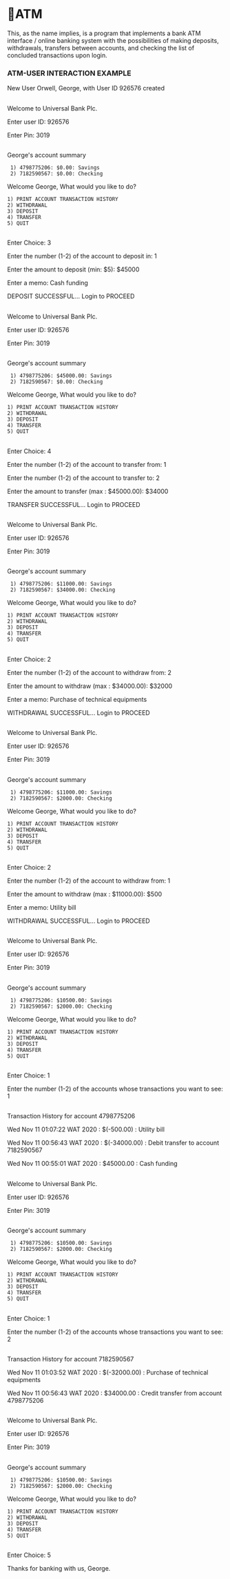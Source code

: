 # 🏧ATM
This, as the name implies, is a program that implements a bank ATM interface / online banking system with the possibilities of making 
deposits, withdrawals, transfers between accounts, and checking the list of concluded transactions upon login.

### ATM-USER INTERACTION EXAMPLE ###
New User Orwell, George, with User ID 926576 created
##

Welcome to Universal Bank Plc. 

Enter user ID: 926576

Enter Pin: 3019
##

George's account summary

     1) 4798775206: $0.00: Savings
     2) 7182590567: $0.00: Checking
Welcome George, What would you like to do?

    1) PRINT ACCOUNT TRANSACTION HISTORY
    2) WITHDRAWAL
    3) DEPOSIT
    4) TRANSFER
    5) QUIT
##
Enter Choice: 3

Enter the number (1-2) of the account to deposit in: 1

Enter the amount to deposit (min: $5): $45000

Enter a memo: Cash funding

DEPOSIT SUCCESSFUL... Login to PROCEED
##

Welcome to Universal Bank Plc. 

Enter user ID: 926576

Enter Pin: 3019
##

George's account summary

     1) 4798775206: $45000.00: Savings
     2) 7182590567: $0.00: Checking
Welcome George, What would you like to do?

    1) PRINT ACCOUNT TRANSACTION HISTORY
    2) WITHDRAWAL
    3) DEPOSIT
    4) TRANSFER
    5) QUIT
##
Enter Choice: 4

Enter the number (1-2) of the account to transfer from: 1

Enter the number (1-2) of the account to transfer to: 2

Enter the amount to transfer (max : $45000.00): $34000

TRANSFER SUCCESSFUL... Login to PROCEED
##

Welcome to Universal Bank Plc. 

Enter user ID: 926576

Enter Pin: 3019
##

George's account summary

     1) 4798775206: $11000.00: Savings
     2) 7182590567: $34000.00: Checking
Welcome George, What would you like to do?

    1) PRINT ACCOUNT TRANSACTION HISTORY
    2) WITHDRAWAL
    3) DEPOSIT
    4) TRANSFER
    5) QUIT
##
Enter Choice: 2

Enter the number (1-2) of the account to withdraw from: 2

Enter the amount to withdraw (max : $34000.00): $32000

Enter a memo: Purchase of technical equipments

WITHDRAWAL SUCCESSFUL... Login to PROCEED
##

Welcome to Universal Bank Plc. 

Enter user ID: 926576

Enter Pin: 3019
##

George's account summary

     1) 4798775206: $11000.00: Savings
     2) 7182590567: $2000.00: Checking
Welcome George, What would you like to do?

    1) PRINT ACCOUNT TRANSACTION HISTORY
    2) WITHDRAWAL
    3) DEPOSIT
    4) TRANSFER
    5) QUIT
##
Enter Choice: 2

Enter the number (1-2) of the account to withdraw from: 1

Enter the amount to withdraw (max : $11000.00): $500

Enter a memo: Utility bill

WITHDRAWAL SUCCESSFUL... Login to PROCEED
##

Welcome to Universal Bank Plc. 

Enter user ID: 926576

Enter Pin: 3019
##

George's account summary

     1) 4798775206: $10500.00: Savings
     2) 7182590567: $2000.00: Checking
Welcome George, What would you like to do?

    1) PRINT ACCOUNT TRANSACTION HISTORY
    2) WITHDRAWAL
    3) DEPOSIT
    4) TRANSFER
    5) QUIT
##
Enter Choice: 1

Enter the number (1-2) of the accounts whose transactions you want to see: 1
##

Transaction History for account 4798775206

Wed Nov 11 01:07:22 WAT 2020 : $(-500.00) : Utility bill

Wed Nov 11 00:56:43 WAT 2020 : $(-34000.00) : Debit transfer to account 7182590567

Wed Nov 11 00:55:01 WAT 2020 : $45000.00 : Cash funding
##

Welcome to Universal Bank Plc. 

Enter user ID: 926576

Enter Pin: 3019
##

George's account summary

     1) 4798775206: $10500.00: Savings
     2) 7182590567: $2000.00: Checking
Welcome George, What would you like to do?

    1) PRINT ACCOUNT TRANSACTION HISTORY
    2) WITHDRAWAL
    3) DEPOSIT
    4) TRANSFER
    5) QUIT
##
Enter Choice: 1

Enter the number (1-2) of the accounts whose transactions you want to see: 2
##

Transaction History for account 7182590567

Wed Nov 11 01:03:52 WAT 2020 : $(-32000.00) : Purchase of technical equipments

Wed Nov 11 00:56:43 WAT 2020 : $34000.00 : Credit transfer from account 4798775206
##

Welcome to Universal Bank Plc. 

Enter user ID: 926576

Enter Pin: 3019
##

George's account summary

     1) 4798775206: $10500.00: Savings
     2) 7182590567: $2000.00: Checking
Welcome George, What would you like to do?

    1) PRINT ACCOUNT TRANSACTION HISTORY
    2) WITHDRAWAL
    3) DEPOSIT
    4) TRANSFER
    5) QUIT
##
Enter Choice: 5

Thanks for banking with us, George.
